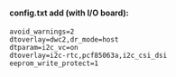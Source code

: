 #### config.txt add (with I/O board):

```
avoid_warnings=2
dtoverlay=dwc2,dr_mode=host
dtparam=i2c_vc=on
dtoverlay=i2c-rtc,pcf85063a,i2c_csi_dsi
eeprom_write_protect=1
```

